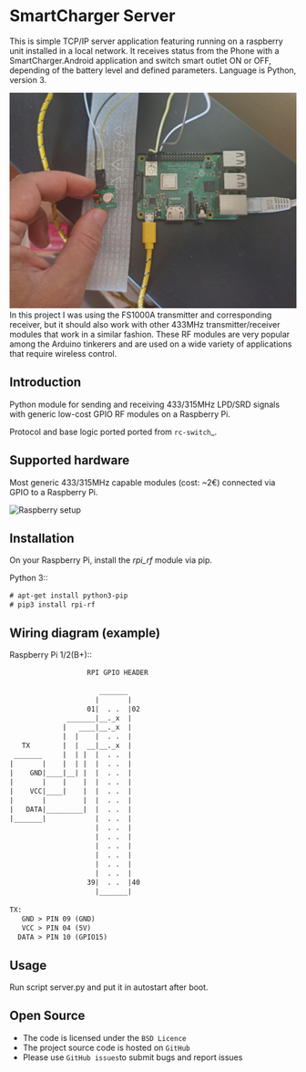 # SmartCharger Server 

This is simple TCP/IP server application featuring running on a raspberry unit installed in a local network.
It receives status from the Phone with a SmartCharger.Android application and switch smart outlet ON or OFF, depending of the battery level and defined parameters.
Language is Python, version 3.

![Raspberry setup](Screenshots/raspberry.jpg)
In this project I was using the FS1000A transmitter and corresponding receiver, but it should also work with other 433MHz transmitter/receiver modules that work in a similar fashion. These RF modules are very popular among the Arduino tinkerers and are used on a wide variety of applications that require wireless control.

Introduction
------------

Python module for sending and receiving 433/315MHz LPD/SRD signals with generic low-cost GPIO RF modules on a Raspberry Pi.

Protocol and base logic ported ported from `rc-switch`_.

Supported hardware
------------------

Most generic 433/315MHz capable modules (cost: ~2€) connected via GPIO to a Raspberry Pi.

![Raspberry setup](http://i.imgur.com/vG89UP9.jpg)

Installation
------------

On your Raspberry Pi, install the *rpi_rf* module via pip.

Python 3::

    # apt-get install python3-pip
    # pip3 install rpi-rf

Wiring diagram (example)
------------------------

Raspberry Pi 1/2(B+)::

                       RPI GPIO HEADER
                 
                          _______
                         |       |
                       01|  . .  |02
                  _______|__._x  |
                 |   ____|__._x  |
                 |  |    |  . .  |
       TX        |  |  __|__._x  | 
     _______     |  | |  |  . .  | 
    |       |    |  | |  |  . .  |
    |    GND|____|__| |  |  . .  | 
    |       |    |    |  |  . .  | 
    |    VCC|____|    |  |  . .  | 
    |       |         |  |  . .  | 
    |   DATA|_________|  |  . .  | 
    |_______|            |  . .  |
                         |  . .  |
                         |  . .  |
                         |  . .  |
                         |  . .  |
                         |  . .  |
                         |  . .  |
                       39|  . .  |40
                         |_______|

    TX:
       GND > PIN 09 (GND)
       VCC > PIN 04 (5V)
      DATA > PIN 10 (GPIO15)
   
Usage
-----

Run script server.py and put it in autostart after boot.

Open Source
-----------

* The code is licensed under the `BSD Licence`
* The project source code is hosted on `GitHub`
* Please use `GitHub issues`to submit bugs and report issues
